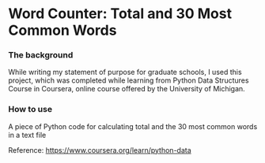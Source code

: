 # Word Counter: Total and 30 Most Common Words
### The background 
While writing my statement of purpose for graduate schools, I used this project, which was completed while learning from Python Data Structures Course in Coursera, online course offered by the University of Michigan.

### How to use
A piece of Python code for calculating total and the 30 most common words in a text file

Reference: https://www.coursera.org/learn/python-data
